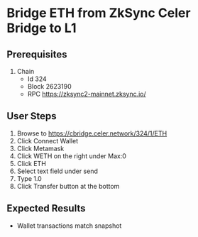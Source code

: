 # Bridge ETH from ZkSync Celer Bridge to L1

## Prerequisites

1. Chain
   - Id 324
   - Block 2623190
   - RPC https://zksync2-mainnet.zksync.io/

## User Steps

1. Browse to https://cbridge.celer.network/324/1/ETH
1. Click Connect Wallet
1. Click Metamask
1. Click WETH on the right under Max:0
1. Click ETH
1. Select text field under send
1. Type 1.0
1. Click Transfer button at the bottom

## Expected Results

- Wallet transactions match snapshot
